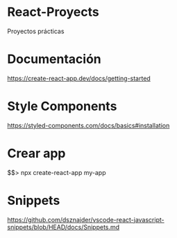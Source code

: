 # React-Proyects
Proyectos prácticas
# Documentación
https://create-react-app.dev/docs/getting-started
# Style Components
https://styled-components.com/docs/basics#installation
# Crear app
$$> npx create-react-app my-app
# Snippets
https://github.com/dsznajder/vscode-react-javascript-snippets/blob/HEAD/docs/Snippets.md

